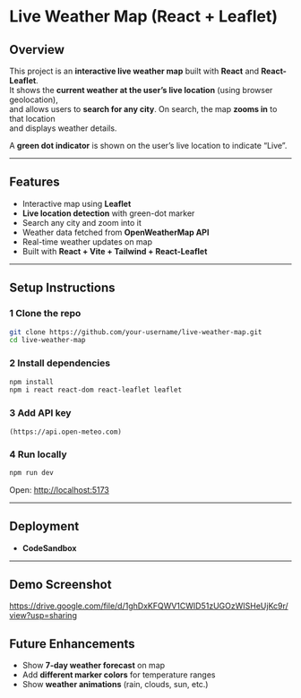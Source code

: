 #  Live Weather Map (React + Leaflet)

##  Overview
This project is an **interactive live weather map** built with **React** and **React-Leaflet**.  
It shows the **current weather at the user’s live location** (using browser geolocation),  
and allows users to **search for any city**. On search, the map **zooms in** to that location  
and displays weather details.  

A **green dot indicator** is shown on the user’s live location to indicate “Live”.  

---

##  Features
-  Interactive map using **Leaflet**
-  **Live location detection** with green-dot marker
-  Search any city and zoom into it
-  Weather data fetched from **OpenWeatherMap API**
-  Real-time weather updates on map
-  Built with **React + Vite + Tailwind + React-Leaflet**

---

##  Setup Instructions

### 1️ Clone the repo
```bash
git clone https://github.com/your-username/live-weather-map.git
cd live-weather-map
```

### 2️ Install dependencies
```bash
npm install 
npm i react react-dom react-leaflet leaflet 
```

### 3️ Add API key
```
(https://api.open-meteo.com)
```

### 4️ Run locally
```bash
npm run dev
```

Open: [http://localhost:5173](http://localhost:5173)  

---



##  Deployment
 
- **CodeSandbox**   
  

---

##  Demo Screenshot
https://drive.google.com/file/d/1ghDxKFQWV1CWID51zUGOzWISHeUjKc9r/view?usp=sharing 


##  Future Enhancements
- Show **7-day weather forecast** on map
- Add **different marker colors** for temperature ranges
- Show **weather animations** (rain, clouds, sun, etc.)  
